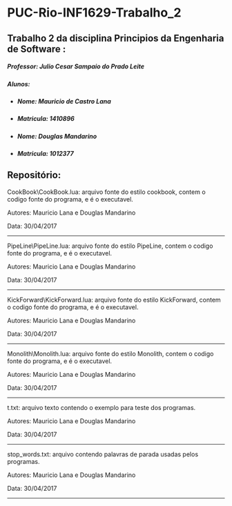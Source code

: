 # PUC-Rio-INF1629-Trabalho_2

## Trabalho 2 da disciplina Principios da Engenharia de Software : 

##### Professor: Julio Cesar Sampaio do Prado Leite

##### Alunos: 
- ##### Nome: Mauricio de Castro Lana
- ##### Matricula: 1410896
- ##### Nome: Douglas Mandarino
- ##### Matricula: 1012377

## Repositório: 

CookBook\CookBook.lua: arquivo fonte do estilo cookbook, contem o codigo fonte do programa, e é o executavel.

Autores: Mauricio Lana e Douglas Mandarino

Data: 30/04/2017

-------------------

PipeLine\PipeLine.lua: arquivo fonte do estilo PipeLine, contem o codigo fonte do programa, e é o executavel.

Autores: Mauricio Lana e Douglas Mandarino

Data: 30/04/2017

-------------------

KickForward\KickForward.lua: arquivo fonte do estilo KickForward, contem o codigo fonte do programa, e é o executavel.

Autores: Mauricio Lana e Douglas Mandarino

Data: 30/04/2017

-------------------

Monolith\Monolith.lua: arquivo fonte do estilo Monolith, contem o codigo fonte do programa, e é o executavel.

Autores: Mauricio Lana e Douglas Mandarino

Data: 30/04/2017

-------------------

t.txt: arquivo texto contendo o exemplo para teste dos programas.

Autores: Mauricio Lana e Douglas Mandarino

Data: 30/04/2017

-------------------

stop_words.txt: arquivo contendo palavras de parada usadas pelos programas.

Autores: Mauricio Lana e Douglas Mandarino

Data: 30/04/2017

-------------------
